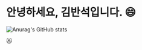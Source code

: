# 안녕하세요, 김반석입니다. :smile:

![Anurag's GitHub stats](https://github-readme-stats.vercel.app/api?username=imBanseok2&show_icons=true&theme=radical)

:heart_eyes_cat:






